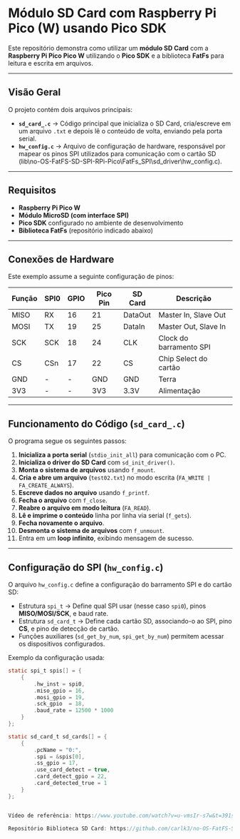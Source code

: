 # Módulo SD Card com Raspberry Pi Pico (W) usando Pico SDK

Este repositório demonstra como utilizar um **módulo SD Card** com a **Raspberry Pi Pico Pico W** utilizando o **Pico SDK** e a biblioteca **FatFs** para leitura e escrita em arquivos.

---

##  Visão Geral

O projeto contém dois arquivos principais:

- **`sd_card_.c`** → Código principal que inicializa o SD Card, cria/escreve em um arquivo `.txt` e depois lê o conteúdo de volta, enviando pela porta serial.
- **`hw_config.c`** → Arquivo de configuração de hardware, responsável por mapear os pinos SPI utilizados para comunicação com o cartão SD
(lib\no-OS-FatFS-SD-SPI-RPi-Pico\FatFs_SPI\sd_driver\hw_config.c).

---

##  Requisitos

- **Raspberry Pi Pico W**
- **Módulo MicroSD (com interface SPI)**
- **Pico SDK** configurado no ambiente de desenvolvimento
- **Biblioteca FatFs** (repositório indicado abaixo)

---

##  Conexões de Hardware

Este exemplo assume a seguinte configuração de pinos:

| Função | SPI0 | GPIO | Pico Pin | SD Card | Descrição                   |
|--------|------|------|----------|---------|-----------------------------|
| MISO   | RX   | 16   | 21       | DataOut | Master In, Slave Out        |
| MOSI   | TX   | 19   | 25       | DataIn  | Master Out, Slave In        |
| SCK    | SCK  | 18   | 24       | CLK     | Clock do barramento SPI     |
| CS     | CSn  | 17   | 22       | CS      | Chip Select do cartão       |
| GND    | -    | -    | GND      | GND     | Terra                       |
| 3V3    | -    | -    | 3V3      | 3.3V    | Alimentação                 |

---

##  Funcionamento do Código (`sd_card_.c`)

O programa segue os seguintes passos:

1. **Inicializa a porta serial** (`stdio_init_all`) para comunicação com o PC.
2. **Inicializa o driver do SD Card** com `sd_init_driver()`.
3. **Monta o sistema de arquivos** usando `f_mount`.
4. **Cria e abre um arquivo** (`test02.txt`) no modo escrita (`FA_WRITE | FA_CREATE_ALWAYS`).
5. **Escreve dados no arquivo** usando `f_printf`.
6. **Fecha o arquivo** com `f_close`.
7. **Reabre o arquivo em modo leitura** (`FA_READ`).
8. **Lê e imprime o conteúdo** linha por linha via serial (`f_gets`).
9. **Fecha novamente o arquivo**.
10. **Desmonta o sistema de arquivos** com `f_unmount`.
11. Entra em um **loop infinito**, exibindo mensagem de sucesso.

---

##  Configuração do SPI (`hw_config.c`)

O arquivo `hw_config.c` define a configuração do barramento SPI e do cartão SD:

- Estrutura `spi_t` → Define qual SPI usar (nesse caso `spi0`), pinos **MISO/MOSI/SCK**, e baud rate.
- Estrutura `sd_card_t` → Define cada cartão SD, associando-o ao SPI, pino **CS**, e pino de detecção de cartão.
- Funções auxiliares (`sd_get_by_num`, `spi_get_by_num`) permitem acessar os dispositivos configurados.

Exemplo da configuração usada:
```c
static spi_t spis[] = {
    {
        .hw_inst = spi0,
        .miso_gpio = 16,
        .mosi_gpio = 19,
        .sck_gpio  = 18,
        .baud_rate = 12500 * 1000
    }
};

static sd_card_t sd_cards[] = {
    {
        .pcName = "0:",
        .spi = &spis[0],
        .ss_gpio = 17,
        .use_card_detect = true,
        .card_detect_gpio = 22,
        .card_detected_true = 1
    }
};


Vídeo de referência: https://www.youtube.com/watch?v=u-vmsIr-s7w&t=391s

Repositório Biblioteca SD Card: https://github.com/carlk3/no-OS-FatFS-SD-SPI-RPi-Pico

